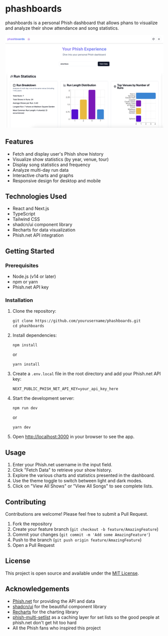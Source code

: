 # phashboards

phashboards is a personal Phish dashboard that allows phans to visualize and analyze their show attendance and song statistics.

![graphs](./graphs.png)

## Features

- Fetch and display user's Phish show history
- Visualize show statistics (by year, venue, tour)
- Display song statistics and frequency
- Analyze multi-day run data
- Interactive charts and graphs
- Responsive design for desktop and mobile

## Technologies Used

- React and Next.js
- TypeScript
- Tailwind CSS
- shadcn/ui component library
- Recharts for data visualization
- Phish.net API integration

## Getting Started

### Prerequisites

- Node.js (v14 or later)
- npm or yarn
- Phish.net API key

### Installation

1. Clone the repository:
   ```
   git clone https://github.com/yourusername/phashboards.git
   cd phashboards
   ```

2. Install dependencies:
   ```
   npm install
   ```
   or
   ```
   yarn install
   ```

3. Create a `.env.local` file in the root directory and add your Phish.net API key:
   ```
   NEXT_PUBLIC_PHISH_NET_API_KEY=your_api_key_here
   ```

4. Start the development server:
   ```
   npm run dev
   ```
   or
   ```
   yarn dev
   ```

5. Open [http://localhost:3000](http://localhost:3000) in your browser to see the app.

## Usage

1. Enter your Phish.net username in the input field.
2. Click "Fetch Data" to retrieve your show history.
3. Explore the various charts and statistics presented in the dashboard.
4. Use the theme toggle to switch between light and dark modes.
5. Click on "View All Shows" or "View All Songs" to see complete lists.

## Contributing

Contributions are welcome! Please feel free to submit a Pull Request.

1. Fork the repository
2. Create your feature branch (`git checkout -b feature/AmazingFeature`)
3. Commit your changes (`git commit -m 'Add some AmazingFeature'`)
4. Push to the branch (`git push origin feature/AmazingFeature`)
5. Open a Pull Request

## License

This project is open source and available under the [MIT License](LICENSE).

## Acknowledgements

- [Phish.net](https://phish.net) for providing the API and data
- [shadcn/ui](https://ui.shadcn.com/) for the beautiful component library
- [Recharts](https://recharts.org/) for the charting library
- [phish-multi-setlist](https://github.com/paradise-runner/phish-multi-setlist) as a caching layer for set lists so the good people at phish.net don't get hit too hard
- All the Phish fans who inspired this project